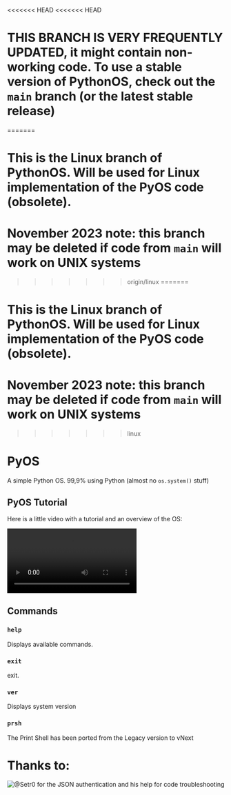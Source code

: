 <<<<<<< HEAD
<<<<<<< HEAD
# THIS BRANCH IS VERY FREQUENTLY UPDATED, it might contain non-working code. To use a stable version of PythonOS, check out the `main` branch (or the latest stable release)
=======
# This is the Linux branch of PythonOS. Will be used for Linux implementation of the PyOS code (obsolete).
# November 2023 note: this branch may be deleted if code from `main` will work on UNIX systems
>>>>>>> origin/linux
=======
# This is the Linux branch of PythonOS. Will be used for Linux implementation of the PyOS code (obsolete).
# November 2023 note: this branch may be deleted if code from `main` will work on UNIX systems
>>>>>>> linux

# PyOS
A simple Python OS. 99,9% using Python (almost no `os.system()` stuff)

## PyOS Tutorial

Here is a little video with a tutorial and an overview of the OS:

![Video](https://user-images.githubusercontent.com/76620155/157094664-a1ccc3ee-48f3-473e-8ec6-c10e899e2a6d.mp4)

## Commands

### `help`

Displays available commands.

### `exit`

exit.

### `ver`

Displays system version

### `prsh`

The Print Shell has been ported from the Legacy version to vNext

# Thanks to:

![@Setr0](https://github.com/Setr0) for the JSON authentication and his help for code troubleshooting
